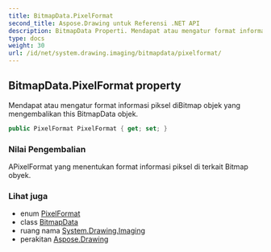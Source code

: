```yaml
---
title: BitmapData.PixelFormat
second_title: Aspose.Drawing untuk Referensi .NET API
description: BitmapData Properti. Mendapat atau mengatur format informasi piksel diBitmap objek yang mengembalikan this BitmapData objek.
type: docs
weight: 30
url: /id/net/system.drawing.imaging/bitmapdata/pixelformat/
---
```

## BitmapData.PixelFormat property

Mendapat atau mengatur format informasi piksel diBitmap objek yang mengembalikan this BitmapData objek.

```csharp
public PixelFormat PixelFormat { get; set; }
```

### Nilai Pengembalian

APixelFormat yang menentukan format informasi piksel di terkait Bitmap obyek.

### Lihat juga

* enum [PixelFormat](../../pixelformat/)
* class [BitmapData](../)
* ruang nama [System.Drawing.Imaging](../../bitmapdata/)
* perakitan [Aspose.Drawing](../../../)


